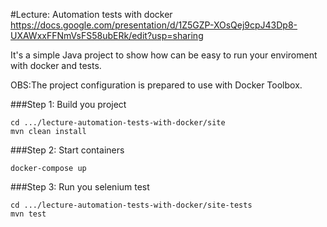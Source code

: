 #Lecture: Automation tests with docker
https://docs.google.com/presentation/d/1Z5GZP-XOsQej9cpJ43Dp8-UXAWxxFFNmVsFS58ubERk/edit?usp=sharing

It's a simple Java project to show how can be easy to run your enviroment with docker and tests. 

OBS:The project configuration is prepared to use with Docker Toolbox. 

###Step 1: Build you project
```
cd .../lecture-automation-tests-with-docker/site
mvn clean install 
```

###Step 2: Start containers
```
docker-compose up
```

###Step 3: Run you selenium test
```
cd .../lecture-automation-tests-with-docker/site-tests
mvn test
```
